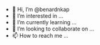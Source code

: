 - 👋 Hi, I’m @benardnkap
- 👀 I’m interested in ...
- 🌱 I’m currently learning ...
- 💞️ I’m looking to collaborate on ...
- 📫 How to reach me ...

<!---
benardnkap/benardnkap is a ✨ special ✨ repository because its `README.md` (this file) appears on your GitHub profile.
You can click the Preview link to take a look at your changes.
--->
